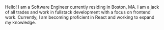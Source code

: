 Hello! I am a Software Engineer currently residing in Boston, MA. I am a jack of all trades and work in fullstack development with a focus on frontend work. Currently, I am becoming proficient in React and working to expand my knowledge.